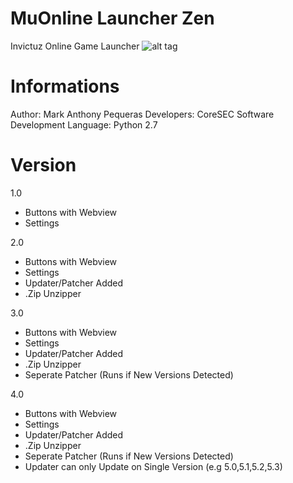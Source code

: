 MuOnline Launcher Zen 
============

Invictuz Online Game Launcher
![alt tag](http://a.fsdn.com/con/app/proj/muonlinelauncher/screenshots/CGO9L0k.png)


Informations
============
Author: Mark Anthony Pequeras
Developers: CoreSEC Software Development
Language: Python 2.7


Version
============
1.0
- Buttons with Webview
- Settings

2.0 
- Buttons with Webview
- Settings
- Updater/Patcher Added
- .Zip Unzipper

3.0 
- Buttons with Webview
- Settings
- Updater/Patcher Added
- .Zip Unzipper
- Seperate Patcher (Runs if New Versions Detected)

4.0 
- Buttons with Webview
- Settings
- Updater/Patcher Added
- .Zip Unzipper
- Seperate Patcher (Runs if New Versions Detected)
- Updater can only Update on Single Version (e.g 5.0,5.1,5.2,5.3)
